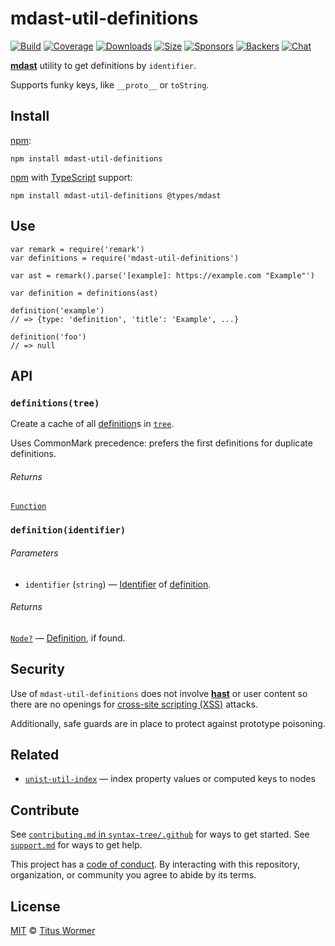 mdast-util-definitions
======================

[![Build](https://img.shields.io/travis/syntax-tree/mdast-util-definitions.svg)](https://travis-ci.org/syntax-tree/mdast-util-definitions) [![Coverage](https://img.shields.io/codecov/c/github/syntax-tree/mdast-util-definitions.svg)](https://codecov.io/github/syntax-tree/mdast-util-definitions) [![Downloads](https://img.shields.io/npm/dm/mdast-util-definitions.svg)](https://www.npmjs.com/package/mdast-util-definitions) [![Size](https://img.shields.io/bundlephobia/minzip/mdast-util-definitions.svg)](https://bundlephobia.com/result?p=mdast-util-definitions) [![Sponsors](https://opencollective.com/unified/sponsors/badge.svg)](https://opencollective.com/unified) [![Backers](https://opencollective.com/unified/backers/badge.svg)](https://opencollective.com/unified) [![Chat](https://img.shields.io/badge/chat-discussions-success.svg)](https://github.com/syntax-tree/unist/discussions)

[**mdast**](https://github.com/syntax-tree/mdast) utility to get definitions by `identifier`.

Supports funky keys, like `__proto__` or `toString`.

Install
-------

[npm](https://docs.npmjs.com/cli/install):

    npm install mdast-util-definitions

[npm](https://docs.npmjs.com/cli/install) with [TypeScript](https://www.typescriptlang.org/) support:

    npm install mdast-util-definitions @types/mdast

Use
---

    var remark = require('remark')
    var definitions = require('mdast-util-definitions')

    var ast = remark().parse('[example]: https://example.com "Example"')

    var definition = definitions(ast)

    definition('example')
    // => {type: 'definition', 'title': 'Example', ...}

    definition('foo')
    // => null

API
---

### `definitions(tree)`

Create a cache of all [definition](https://github.com/syntax-tree/mdast#definition)s in [`tree`](https://github.com/syntax-tree/unist#node).

Uses CommonMark precedence: prefers the first definitions for duplicate definitions.

###### Returns

[`Function`](#definitionidentifier)

### `definition(identifier)`

###### Parameters

-   `identifier` (`string`) — [Identifier](https://github.com/syntax-tree/mdast#association) of [definition](https://github.com/syntax-tree/mdast#definition).

###### Returns

[`Node?`](https://github.com/syntax-tree/unist#node) — [Definition](https://github.com/syntax-tree/mdast#definition), if found.

Security
--------

Use of `mdast-util-definitions` does not involve [**hast**](https://github.com/syntax-tree/hast) or user content so there are no openings for [cross-site scripting (XSS)](https://en.wikipedia.org/wiki/Cross-site_scripting) attacks.

Additionally, safe guards are in place to protect against prototype poisoning.

Related
-------

-   [`unist-util-index`](https://github.com/syntax-tree/unist-util-index) — index property values or computed keys to nodes

Contribute
----------

See [`contributing.md` in `syntax-tree/.github`](https://github.com/syntax-tree/.github/blob/HEAD/contributing.md) for ways to get started. See [`support.md`](https://github.com/syntax-tree/.github/blob/HEAD/support.md) for ways to get help.

This project has a [code of conduct](https://github.com/syntax-tree/.github/blob/HEAD/code-of-conduct.md). By interacting with this repository, organization, or community you agree to abide by its terms.

License
-------

[MIT](license) © [Titus Wormer](https://wooorm.com)
